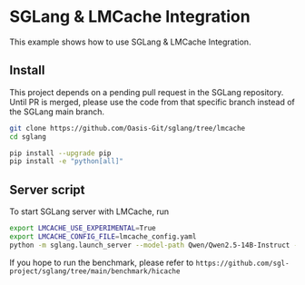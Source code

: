 # SGLang & LMCache Integration

This example shows how to use SGLang & LMCache Integration.

## Install
This project depends on a pending pull request in the SGLang repository. Until PR is merged, please use the code from that specific branch instead of the SGLang main branch.
```bash
git clone https://github.com/Oasis-Git/sglang/tree/lmcache
cd sglang

pip install --upgrade pip
pip install -e "python[all]"
```

## Server script
To start SGLang server with LMCache, run
```bash
export LMCACHE_USE_EXPERIMENTAL=True
export LMCACHE_CONFIG_FILE=lmcache_config.yaml
python -m sglang.launch_server --model-path Qwen/Qwen2.5-14B-Instruct --port 30000 --tp 2 --page-size 32 --enable-lmcache
```
If you hope to run the benchmark, please refer to `https://github.com/sgl-project/sglang/tree/main/benchmark/hicache`

